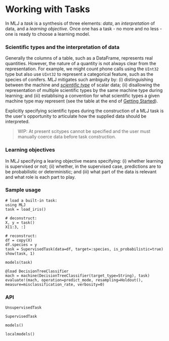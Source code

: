 # Working with Tasks

In MLJ a *task* is a synthesis of three elements: *data*, an
*interpretation* of data, and a *learning objective*. Once one has a
task - no more and no less - one is ready to choose a learning model.

### Scientific types and the interpretation of data

Generally the columns of a table, such as a DataFrame, represents real
quantities. However, the nature of a quantity is not always clear from
the representation. For example, we might count phone calls using the
`UInt32` type but also use `UInt32` to represent a categorical
feature, such as the species of conifers. MLJ mitigates such ambiguity
by: (i) distinguishing between the machine and *[scientific
type](index.md)* of scalar data; (ii) disallowing the
representation of multiple scientific types by the same machine type
during learning; and (iii) establising a convention for what
scientific types a given machine type may represent (see the
table at the end of [Getting Started](index.md)).

Explicitly specifying scientific types during the construction of a
MLJ task is the user's opportunity to articulate how the supplied data
should be interpreted.

> WIP: At present scitypes cannot be specified and the user must manually coerce data before task construction. 


### Learning objectives

In MLJ specifying a learing objective means specifying: (i) whether
learning is supervised or not; (ii) whether, in the supervised case,
predictions are to be probabilistic or deterministic; and (iii) what
part of the data is relevant and what role is each part to play.


### Sample usage

```@example 1
# load a built-in task:
using MLJ
task = load_iris()
```

```@example 1 
# deconstruct:
X, y = task()
X[1:3, :]
```

```@example 1
# reconstruct:
df = copy(X)
df.species = y
task = SupervisedTask(data=df, target=:species, is_probabilistic=true)
show(task, 1)
```

```@example 1
models(task)
```

```@example 1
@load DecisionTreeClassifier
mach = machine(DecisionTreeClassifier(target_type=String), task)
evaluate!(mach, operation=predict_mode, resampling=Holdout(), measure=misclassification_rate, verbosity=0)
```


### API    

```@docs
UnsupervisedTask
```

```@docs
SupervisedTask
```

```@docs
models()
```

```@docs
localmodels()
```
